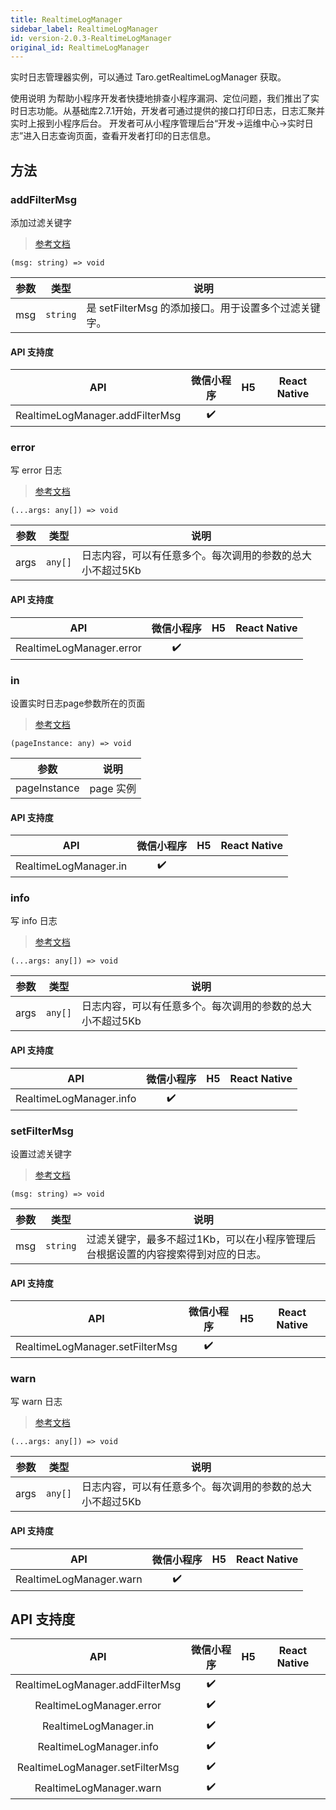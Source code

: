 ```yaml
---
title: RealtimeLogManager
sidebar_label: RealtimeLogManager
id: version-2.0.3-RealtimeLogManager
original_id: RealtimeLogManager
---
```


实时日志管理器实例，可以通过 Taro.getRealtimeLogManager 获取。

使用说明
为帮助小程序开发者快捷地排查小程序漏洞、定位问题，我们推出了实时日志功能。从基础库2.7.1开始，开发者可通过提供的接口打印日志，日志汇聚并实时上报到小程序后台。
开发者可从小程序管理后台“开发->运维中心->实时日志”进入日志查询页面，查看开发者打印的日志信息。

## 方法

### addFilterMsg

添加过滤关键字

> [参考文档](https://developers.weixin.qq.com/miniprogram/dev/api/base/debug/RealtimeLogManager.addFilterMsg.html)

```tsx
(msg: string) => void
```

| 参数 | 类型 | 说明 |
| --- | --- | --- |
| msg | `string` | 是 setFilterMsg 的添加接口。用于设置多个过滤关键字。 |

#### API 支持度

| API | 微信小程序 | H5 | React Native |
| :---: | :---: | :---: | :---: |
| RealtimeLogManager.addFilterMsg | ✔️ |  |  |

### error

写 error 日志

> [参考文档](https://developers.weixin.qq.com/miniprogram/dev/api/base/debug/RealtimeLogManager.error.html)

```tsx
(...args: any[]) => void
```

| 参数 | 类型 | 说明 |
| --- | --- | --- |
| args | `any[]` | 日志内容，可以有任意多个。每次调用的参数的总大小不超过5Kb |

#### API 支持度

| API | 微信小程序 | H5 | React Native |
| :---: | :---: | :---: | :---: |
| RealtimeLogManager.error | ✔️ |  |  |

### in

设置实时日志page参数所在的页面

> [参考文档](https://developers.weixin.qq.com/miniprogram/dev/api/base/debug/RealtimeLogManager.in.html)

```tsx
(pageInstance: any) => void
```

| 参数 | 说明 |
| --- | --- |
| pageInstance | page 实例 |

#### API 支持度

| API | 微信小程序 | H5 | React Native |
| :---: | :---: | :---: | :---: |
| RealtimeLogManager.in | ✔️ |  |  |

### info

写 info 日志

> [参考文档](https://developers.weixin.qq.com/miniprogram/dev/api/base/debug/RealtimeLogManager.info.html)

```tsx
(...args: any[]) => void
```

| 参数 | 类型 | 说明 |
| --- | --- | --- |
| args | `any[]` | 日志内容，可以有任意多个。每次调用的参数的总大小不超过5Kb |

#### API 支持度

| API | 微信小程序 | H5 | React Native |
| :---: | :---: | :---: | :---: |
| RealtimeLogManager.info | ✔️ |  |  |

### setFilterMsg

设置过滤关键字

> [参考文档](https://developers.weixin.qq.com/miniprogram/dev/api/base/debug/RealtimeLogManager.setFilterMsg.html)

```tsx
(msg: string) => void
```

| 参数 | 类型 | 说明 |
| --- | --- | --- |
| msg | `string` | 过滤关键字，最多不超过1Kb，可以在小程序管理后台根据设置的内容搜索得到对应的日志。 |

#### API 支持度

| API | 微信小程序 | H5 | React Native |
| :---: | :---: | :---: | :---: |
| RealtimeLogManager.setFilterMsg | ✔️ |  |  |

### warn

写 warn 日志

> [参考文档](https://developers.weixin.qq.com/miniprogram/dev/api/base/debug/RealtimeLogManager.warn.html)

```tsx
(...args: any[]) => void
```

| 参数 | 类型 | 说明 |
| --- | --- | --- |
| args | `any[]` | 日志内容，可以有任意多个。每次调用的参数的总大小不超过5Kb |

#### API 支持度

| API | 微信小程序 | H5 | React Native |
| :---: | :---: | :---: | :---: |
| RealtimeLogManager.warn | ✔️ |  |  |

## API 支持度

| API | 微信小程序 | H5 | React Native |
| :---: | :---: | :---: | :---: |
| RealtimeLogManager.addFilterMsg | ✔️ |  |  |
| RealtimeLogManager.error | ✔️ |  |  |
| RealtimeLogManager.in | ✔️ |  |  |
| RealtimeLogManager.info | ✔️ |  |  |
| RealtimeLogManager.setFilterMsg | ✔️ |  |  |
| RealtimeLogManager.warn | ✔️ |  |  |
